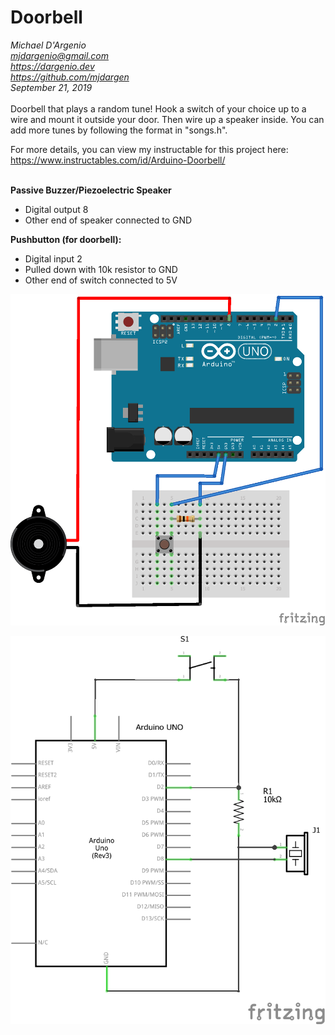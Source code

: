 # Doorbell  
*Michael D'Argenio   
mjdargenio@gmail.com  
https://dargenio.dev  
https://github.com/mjdargen  
September 21, 2019*  
\
Doorbell that plays a random tune! Hook a
switch of your choice up to a wire and 
mount it outside your door. Then wire up
a speaker inside. You can add more tunes
by following the format in "songs.h".  

For more details, you can view my instructable for this project here: https://www.instructables.com/id/Arduino-Doorbell/    

\
**Passive Buzzer/Piezoelectric Speaker**
* Digital output 8
* Other end of speaker connected to GND

**Pushbutton (for doorbell):**
* Digital input 2
* Pulled down with 10k resistor to GND
* Other end of switch connected to 5V  


[//]: # (Hello)  
      

<p align="center">
  <img src="https://github.com/mjdargen/Doorbell/blob/master/doorbell_bb.png" width="600">
</p>

<p align="center">
  <img src="https://github.com/mjdargen/Doorbell/blob/master/doorbell_schem.png" width="600">
</p>
